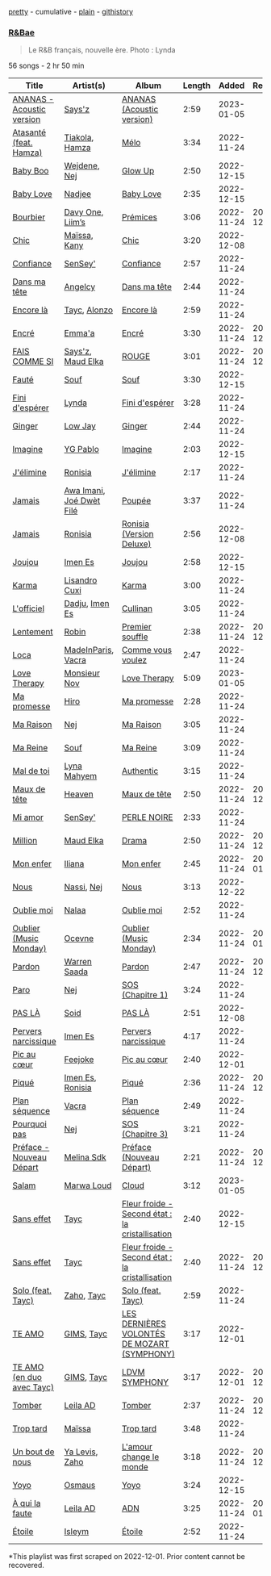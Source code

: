 [pretty](/playlists/pretty/37i9dQZF1DX2LoIIQLAhdb.md) - cumulative - [plain](/playlists/plain/37i9dQZF1DX2LoIIQLAhdb) - [githistory](https://github.githistory.xyz/mackorone/spotify-playlist-archive/blob/main/playlists/plain/37i9dQZF1DX2LoIIQLAhdb)

### [R&Bae](https://open.spotify.com/playlist/37i9dQZF1DX2LoIIQLAhdb)

> Le R&B français, nouvelle ère\. Photo : Lynda

56 songs - 2 hr 50 min

| Title | Artist(s) | Album | Length | Added | Removed |
|---|---|---|---|---|---|
| [ANANAS \- Acoustic version](https://open.spotify.com/track/3nfP0gnomKijWe3LikQg7P) | [Says'z](https://open.spotify.com/artist/2vCOfKQ7WFyWmuHbTz7OgG) | [ANANAS \(Acoustic version\)](https://open.spotify.com/album/6lJsS5QVgRhJyp398XalZc) | 2:59 | 2023-01-05 |  |
| [Atasanté \(feat\. Hamza\)](https://open.spotify.com/track/1oXn8nhl44cH6HXqGQnOgY) | [Tiakola](https://open.spotify.com/artist/3vUMXQ9kPnZAQkMkZZ7Hfh), [Hamza](https://open.spotify.com/artist/5gs4Sm2WQUkcGeikMcVHbh) | [Mélo](https://open.spotify.com/album/3YjNC4de1PEvhuyZjMyxJU) | 3:34 | 2022-11-24 |  |
| [Baby Boo](https://open.spotify.com/track/3uuSSAMq7Otspek5jPLVU3) | [Wejdene](https://open.spotify.com/artist/1SxuyHZnLUFyFHGzdGaxZk), [Nej](https://open.spotify.com/artist/3BQ9mWlgFRfMr5EdNfc10a) | [Glow Up](https://open.spotify.com/album/5lxGXboLgqONmIT50uLRO9) | 2:50 | 2022-12-15 |  |
| [Baby Love](https://open.spotify.com/track/3wz016yrz7dXAtF8WLShSg) | [Nadjee](https://open.spotify.com/artist/3bOlMjhZuCsFt1dKkPCGAK) | [Baby Love](https://open.spotify.com/album/0pqafVcoCMQ9z7rEMSY7ej) | 2:35 | 2022-12-15 |  |
| [Bourbier](https://open.spotify.com/track/590mLwj3O9Jg2wc5qOlc44) | [Davy One](https://open.spotify.com/artist/3QCQdyKtg9Yx1rYYnMb7pz), [Liim’s](https://open.spotify.com/artist/2XpsF0ZQfBV08auUoRnNJE) | [Prémices](https://open.spotify.com/album/0923F8kfzpouUmutVzceuH) | 3:06 | 2022-11-24 | 2022-12-16 |
| [Chic](https://open.spotify.com/track/38sPQGVoRnzlF4VBr71fln) | [Maïssa](https://open.spotify.com/artist/2E1HBeu5oSprLnGtpuEv1Y), [Kany](https://open.spotify.com/artist/0bD7mEP1eG7KRK84O1SjkF) | [Chic](https://open.spotify.com/album/6uLz99apI6nb6DJnarejuk) | 3:20 | 2022-12-08 |  |
| [Confiance](https://open.spotify.com/track/1xeaSWiXWVHj34wvcE0ZXI) | [SenSey'](https://open.spotify.com/artist/23u2dvae3e0f3caJSqdlN5) | [Confiance](https://open.spotify.com/album/3paMPs0FH8lqQ7lH5vbVIt) | 2:57 | 2022-11-24 |  |
| [Dans ma tête](https://open.spotify.com/track/5utHnP9FfVEMUL0028gECs) | [Angelcy](https://open.spotify.com/artist/2BLqT1DuND6cAhJodiKmc2) | [Dans ma tête](https://open.spotify.com/album/1Vk9aNStxPy3DbGHDmkbxW) | 2:44 | 2022-11-24 |  |
| [Encore là](https://open.spotify.com/track/0yajebaRJVcOQGdh4giqZy) | [Tayc](https://open.spotify.com/artist/7gU9VyFRN3JWPJ5oHOil60), [Alonzo](https://open.spotify.com/artist/2z2TRvloJt4EfUNQp9rHAi) | [Encore là](https://open.spotify.com/album/1YEGYqvsrg8fEltkHGc4tx) | 2:59 | 2022-11-24 |  |
| [Encré](https://open.spotify.com/track/68oq1f0Jd0gtdmofDUR5wn) | [Emma'a](https://open.spotify.com/artist/45icwBBgjnEtg9ETR1Nipx) | [Encré](https://open.spotify.com/album/2Ix9DqXnaQxL9X6FyWl9Kv) | 3:30 | 2022-11-24 | 2022-12-16 |
| [FAIS COMME SI](https://open.spotify.com/track/6RuiQmOMRgjmJetS5LSven) | [Says'z](https://open.spotify.com/artist/2vCOfKQ7WFyWmuHbTz7OgG), [Maud Elka](https://open.spotify.com/artist/2U3zSgyMqytkWn9ZmX94ZR) | [ROUGE](https://open.spotify.com/album/28dP7VNZqg0SyrIZtPsbfj) | 3:01 | 2022-11-24 | 2022-12-02 |
| [Fauté](https://open.spotify.com/track/2xHHdkLDXT6gdHyu1bRZMz) | [Souf](https://open.spotify.com/artist/2tsnxjntsRI6iFL9ZeC0ec) | [Souf](https://open.spotify.com/album/5sqzSkimnmtWIMcrZiBd3S) | 3:30 | 2022-12-15 |  |
| [Fini d'espérer](https://open.spotify.com/track/0DMQwNGCiSzLB2HsfHNAtb) | [Lynda](https://open.spotify.com/artist/2GlEiSHYEKlq9cUYDa9oZb) | [Fini d'espérer](https://open.spotify.com/album/1wjf1dJlUK9bun5IopzmyK) | 3:28 | 2022-11-24 |  |
| [Ginger](https://open.spotify.com/track/3bdhFhYjPX3n0IwFquNYLB) | [Low Jay](https://open.spotify.com/artist/33hTLTCjEmYAKaLspM8M2N) | [Ginger](https://open.spotify.com/album/28wcW4kLHOwwRuiszCcNia) | 2:44 | 2022-11-24 |  |
| [Imagine](https://open.spotify.com/track/16xmMdNJM9xTusbwxpUh2J) | [YG Pablo](https://open.spotify.com/artist/3UHc2YZGHYS6TEYMJeDf1D) | [Imagine](https://open.spotify.com/album/6HuV64rdMKfeexHPDTabqN) | 2:03 | 2022-12-15 |  |
| [J'élimine](https://open.spotify.com/track/1U13A13YafzmqthKXiul91) | [Ronisia](https://open.spotify.com/artist/4krMq8pXkLVTGplpYgHlnV) | [J'élimine](https://open.spotify.com/album/4eHStY9TfFmHRV8iQCAgNo) | 2:17 | 2022-11-24 |  |
| [Jamais](https://open.spotify.com/track/31xi6jd9RW1nj6C6OLxcjB) | [Awa Imani](https://open.spotify.com/artist/25b5cIThNFVHmLF2DQ814i), [Joé Dwèt Filé](https://open.spotify.com/artist/6slYDms9I2A1AlL7mUMBQe) | [Poupée](https://open.spotify.com/album/3PcDLnegIsztBA1K5R9i3T) | 3:37 | 2022-11-24 |  |
| [Jamais](https://open.spotify.com/track/5YlJIxE6hsr5x7avxnjq8g) | [Ronisia](https://open.spotify.com/artist/4krMq8pXkLVTGplpYgHlnV) | [Ronisia \(Version Deluxe\)](https://open.spotify.com/album/6n3BM7djoly8rX6AG9dnFW) | 2:56 | 2022-12-08 |  |
| [Joujou](https://open.spotify.com/track/6iT9J2d5vY4buhYcNgFUeT) | [Imen Es](https://open.spotify.com/artist/7CW7QdOgRStOg7JktRuZ3E) | [Joujou](https://open.spotify.com/album/5afNscbokNL1uq52RKHO3m) | 2:58 | 2022-12-15 |  |
| [Karma](https://open.spotify.com/track/35N2xWSkn7wio2V7ti8Xse) | [Lisandro Cuxi](https://open.spotify.com/artist/18B188KE3gPEhXfx15XnhY) | [Karma](https://open.spotify.com/album/7KUuZ9P4F4gUda00i45pQ2) | 3:00 | 2022-11-24 |  |
| [L'officiel](https://open.spotify.com/track/2kwPIIXZX9ZcnbeXtTTFsZ) | [Dadju](https://open.spotify.com/artist/4sbXXFzEWJY2zsZjelerjX), [Imen Es](https://open.spotify.com/artist/7CW7QdOgRStOg7JktRuZ3E) | [Cullinan](https://open.spotify.com/album/1veIu7aYgSIg5PXEEUdh8U) | 3:05 | 2022-11-24 |  |
| [Lentement](https://open.spotify.com/track/5iAmmra4TKlT2zXT11pf7h) | [Robin](https://open.spotify.com/artist/4rBM6zAvArcI0zse5kUVJD) | [Premier souffle](https://open.spotify.com/album/46qJPZhur04U9SGPzhNZKJ) | 2:38 | 2022-11-24 | 2022-12-09 |
| [Loca](https://open.spotify.com/track/0H5UXo3J6LWUtsNwIgdQr8) | [MadeInParis](https://open.spotify.com/artist/2NRdZaTYZk1CexnDSlnxZU), [Vacra](https://open.spotify.com/artist/5OLkn5GT6EcMuJzjwgvQnu) | [Comme vous voulez](https://open.spotify.com/album/5D6nkb0MJIZxuVKJb4aE5l) | 2:47 | 2022-11-24 |  |
| [Love Therapy](https://open.spotify.com/track/4okJMwSKCekj9NdAYZnAAt) | [Monsieur Nov](https://open.spotify.com/artist/6dCubgboW2yqxg5cnveToX) | [Love Therapy](https://open.spotify.com/album/0q1VH4DQ3PV4M58b0jNTmM) | 5:09 | 2023-01-05 |  |
| [Ma promesse](https://open.spotify.com/track/5TNhRGVHRNAIHLo5Xaouzh) | [Hiro](https://open.spotify.com/artist/64XqdWjtYhfMJeQB7wtAwS) | [Ma promesse](https://open.spotify.com/album/77RhDral1NtDom4ydM19vn) | 2:28 | 2022-11-24 |  |
| [Ma Raison](https://open.spotify.com/track/1NFS8awse8TQhKZO0ilJXp) | [Nej](https://open.spotify.com/artist/3BQ9mWlgFRfMr5EdNfc10a) | [Ma Raison](https://open.spotify.com/album/7lQCobvDKnOpjMiLG7I4Vx) | 3:05 | 2022-11-24 |  |
| [Ma Reine](https://open.spotify.com/track/2yK1M21AlQ3RLalAmM59Oi) | [Souf](https://open.spotify.com/artist/2tsnxjntsRI6iFL9ZeC0ec) | [Ma Reine](https://open.spotify.com/album/5hj6xIiBVolqqWWj60D2Eh) | 3:09 | 2022-11-24 |  |
| [Mal de toi](https://open.spotify.com/track/6nSP9koY7i80mhkyCtjzJj) | [Lyna Mahyem](https://open.spotify.com/artist/0Yj3N31EWXHc6e3eDyJPLP) | [Authentic](https://open.spotify.com/album/5cmjUzsRFXb7KyejfkphQ0) | 3:15 | 2022-11-24 |  |
| [Maux de tête](https://open.spotify.com/track/13D5HrejdIzNzPnaQjnx0N) | [Heaven](https://open.spotify.com/artist/3JHcjQW200sbrGQeWPeRnG) | [Maux de tête](https://open.spotify.com/album/6OC9Rbnw6pu2hfPgSzls7Y) | 2:50 | 2022-11-24 | 2022-12-16 |
| [Mi amor](https://open.spotify.com/track/6hxhsDAQbz2ZH3KBVpprFj) | [SenSey'](https://open.spotify.com/artist/23u2dvae3e0f3caJSqdlN5) | [PERLE NOIRE](https://open.spotify.com/album/1y1BsdMYyrV1uEJBG4TQ6h) | 2:33 | 2022-11-24 |  |
| [Million](https://open.spotify.com/track/21RVxDOoKFOW9txnVZrNfh) | [Maud Elka](https://open.spotify.com/artist/2U3zSgyMqytkWn9ZmX94ZR) | [Drama](https://open.spotify.com/album/34UNcJ8FrAvdViz1AzSvyE) | 2:50 | 2022-11-24 | 2022-12-16 |
| [Mon enfer](https://open.spotify.com/track/0WdCxvVPr54CL5ljwzOCsf) | [Iliana](https://open.spotify.com/artist/7kjWIGGBS3AigeN2Ppkr83) | [Mon enfer](https://open.spotify.com/album/22FrBQPGnMJBDzAgYNzJEZ) | 2:45 | 2022-11-24 | 2023-01-06 |
| [Nous](https://open.spotify.com/track/5xDBcbm1SAFe1rupcdudiq) | [Nassi](https://open.spotify.com/artist/1qKKI6tBqJZCZfAmXjYFjN), [Nej](https://open.spotify.com/artist/3BQ9mWlgFRfMr5EdNfc10a) | [Nous](https://open.spotify.com/album/0uUKJJT87LHqgu62jc6LfP) | 3:13 | 2022-12-22 |  |
| [Oublie moi](https://open.spotify.com/track/48WvqemfqbA3dvefYPul7b) | [Nalaa](https://open.spotify.com/artist/5f6QSFbborpKJmzbQFDAMx) | [Oublie moi](https://open.spotify.com/album/2mtjMDpwcyem8ZoIUNtYok) | 2:52 | 2022-11-24 |  |
| [Oublier \(Music Monday\)](https://open.spotify.com/track/7dx2Fl6o4UqRT6sUNskitx) | [Ocevne](https://open.spotify.com/artist/0K4D8NX2d2sMQlvWcfLhSL) | [Oublier \(Music Monday\)](https://open.spotify.com/album/7FrXZtOcGmHoIqCsh2TD22) | 2:34 | 2022-11-24 | 2023-01-06 |
| [Pardon](https://open.spotify.com/track/2Fq5X3Mk5wBXm0Ba6HLhRC) | [Warren Saada](https://open.spotify.com/artist/1gqvlpGMzW0ynXNMlu6pIM) | [Pardon](https://open.spotify.com/album/2lg8wdL4nCUipxVf6Rr0l4) | 2:47 | 2022-11-24 | 2022-12-24 |
| [Paro](https://open.spotify.com/track/7BTwRzjCkjMJUEMmXvGPAR) | [Nej](https://open.spotify.com/artist/3BQ9mWlgFRfMr5EdNfc10a) | [SOS \(Chapitre 1\)](https://open.spotify.com/album/5FLRz3yaK09OCqUIlspaET) | 3:24 | 2022-11-24 |  |
| [PAS LÀ](https://open.spotify.com/track/593rLZfwh40YutczjPvbwD) | [Soid](https://open.spotify.com/artist/1CnF2hEPkBeJML1VlVUaJF) | [PAS LÀ](https://open.spotify.com/album/2Al8CFaYs6K4RPY0XVvCl4) | 2:51 | 2022-12-08 |  |
| [Pervers narcissique](https://open.spotify.com/track/4lwX9GAOcRsCl3WXyLO5vs) | [Imen Es](https://open.spotify.com/artist/7CW7QdOgRStOg7JktRuZ3E) | [Pervers narcissique](https://open.spotify.com/album/5WZ0HDVic3khelXu0bQu4B) | 4:17 | 2022-11-24 |  |
| [Pic au cœur](https://open.spotify.com/track/5gCEpTSrkOsJvPynrPnCtf) | [Feejoke](https://open.spotify.com/artist/2MQAUk1nYj86hAwsxfHQ1i) | [Pic au cœur](https://open.spotify.com/album/6rf3Yn6OEpZroovlI5t6uu) | 2:40 | 2022-12-01 |  |
| [Piqué](https://open.spotify.com/track/0cqWTxcwQ30uL7MCytT64n) | [Imen Es](https://open.spotify.com/artist/7CW7QdOgRStOg7JktRuZ3E), [Ronisia](https://open.spotify.com/artist/4krMq8pXkLVTGplpYgHlnV) | [Piqué](https://open.spotify.com/album/6eFH0BH4jl3Qtg3thlwklG) | 2:36 | 2022-11-24 | 2022-12-16 |
| [Plan séquence](https://open.spotify.com/track/75apUo1MSFcDPBf7n26HfC) | [Vacra](https://open.spotify.com/artist/5OLkn5GT6EcMuJzjwgvQnu) | [Plan séquence](https://open.spotify.com/album/7I8s09xLqtaNMjN3RGTX8q) | 2:49 | 2022-11-24 |  |
| [Pourquoi pas](https://open.spotify.com/track/1X0N8oqu5d6K7gTxdPwIBO) | [Nej](https://open.spotify.com/artist/3BQ9mWlgFRfMr5EdNfc10a) | [SOS \(Chapitre 3\)](https://open.spotify.com/album/6oCXtKVOwAtyiAncg4QVWt) | 3:21 | 2022-11-24 |  |
| [Préface \- Nouveau Départ](https://open.spotify.com/track/6Fj78TJ1CqYW0vYuIzs0Mt) | [Melina Sdk](https://open.spotify.com/artist/0VW4UTqUCXXqqs7qeYJ9Nn) | [Préface \(Nouveau Départ\)](https://open.spotify.com/album/3XiFwgz2J4PWogjndNT3f3) | 2:21 | 2022-11-24 | 2022-12-09 |
| [Salam](https://open.spotify.com/track/3H1O5X7jL7fJ2DKg9cU8Ox) | [Marwa Loud](https://open.spotify.com/artist/46wEUZyujVrFSrdCnTKQmV) | [Cloud](https://open.spotify.com/album/217M10Fi7Xd6PtIYx5cU1Q) | 3:12 | 2023-01-05 |  |
| [Sans effet](https://open.spotify.com/track/30RBuEKVJ2UXimaPtwAEIa) | [Tayc](https://open.spotify.com/artist/7gU9VyFRN3JWPJ5oHOil60) | [Fleur froide \- Second état : la cristallisation](https://open.spotify.com/album/1uPEctEKBVjCRO5iGsya3b) | 2:40 | 2022-12-15 |  |
| [Sans effet](https://open.spotify.com/track/3vmz5p8yz0M8R2rPP8dsSN) | [Tayc](https://open.spotify.com/artist/7gU9VyFRN3JWPJ5oHOil60) | [Fleur froide \- Second état : la cristallisation](https://open.spotify.com/album/1Z660Pt8QbyPBmJUjuHS34) | 2:40 | 2022-11-24 | 2022-12-17 |
| [Solo \(feat\. Tayc\)](https://open.spotify.com/track/1TE1TZ7qOLVAcbKh15sxOi) | [Zaho](https://open.spotify.com/artist/0vN920jukdAbErvjo2OJ2o), [Tayc](https://open.spotify.com/artist/7gU9VyFRN3JWPJ5oHOil60) | [Solo \(feat\. Tayc\)](https://open.spotify.com/album/4KUc3hsO1GIJ6y8idURzhj) | 2:59 | 2022-11-24 |  |
| [TE AMO](https://open.spotify.com/track/1aFQ1KEjMNBb1N0BGmnTUT) | [GIMS](https://open.spotify.com/artist/0GOx72r5AAEKRGQFn3xqXK), [Tayc](https://open.spotify.com/artist/7gU9VyFRN3JWPJ5oHOil60) | [LES DERNIÈRES VOLONTÉS DE MOZART \(SYMPHONY\)](https://open.spotify.com/album/4u1S2O3WTGIj53GqtpVjlI) | 3:17 | 2022-12-01 |  |
| [TE AMO \(en duo avec Tayc\)](https://open.spotify.com/track/3ofDyMOUeUqotT8C2ZmScK) | [GIMS](https://open.spotify.com/artist/0GOx72r5AAEKRGQFn3xqXK), [Tayc](https://open.spotify.com/artist/7gU9VyFRN3JWPJ5oHOil60) | [LDVM SYMPHONY](https://open.spotify.com/album/3azKfgAZRJXGiqQNFz1jfd) | 3:17 | 2022-12-01 | 2022-12-03 |
| [Tomber](https://open.spotify.com/track/5Ahu1gSbeqZo1YxPTl7Wzq) | [Leila AD](https://open.spotify.com/artist/29OFoMngbkNzwla2kczgdu) | [Tomber](https://open.spotify.com/album/6Q13IzviW0AWv3dUoXtS1X) | 2:37 | 2022-11-24 | 2022-12-16 |
| [Trop tard](https://open.spotify.com/track/01OI74TG0wEOVmdYrrnNfW) | [Maïssa](https://open.spotify.com/artist/2E1HBeu5oSprLnGtpuEv1Y) | [Trop tard](https://open.spotify.com/album/2kuJP4EdXHAB8avJAQFkVH) | 3:48 | 2022-11-24 |  |
| [Un bout de nous](https://open.spotify.com/track/2vn8j2f7rqfaz3myB5j4vp) | [Ya Levis](https://open.spotify.com/artist/45oFvHE9QZYC1vn5pVCDlu), [Zaho](https://open.spotify.com/artist/0vN920jukdAbErvjo2OJ2o) | [L'amour change le monde](https://open.spotify.com/album/3SNI5vICDQqgyQq11ei9s9) | 3:18 | 2022-11-24 | 2022-12-09 |
| [Yoyo](https://open.spotify.com/track/72dTIgAVI6vZQI4B0GhcYr) | [Osmaus](https://open.spotify.com/artist/7lJjHV1eg3KjdzvohgBKlF) | [Yoyo](https://open.spotify.com/album/37x2aZDoCSpJUtaEfdfw4V) | 3:24 | 2022-12-15 |  |
| [À qui la faute](https://open.spotify.com/track/6i0KLQD7zlFLyS5zxOHAB0) | [Leila AD](https://open.spotify.com/artist/29OFoMngbkNzwla2kczgdu) | [ADN](https://open.spotify.com/album/2LCG3qOGSDCE4sBBIclAS9) | 3:25 | 2022-11-24 | 2023-01-06 |
| [Étoile](https://open.spotify.com/track/3IirvvsZ8EJFJjJ3LB1XkP) | [Isleym](https://open.spotify.com/artist/3vw5HmeFoWnWYhcOpB8INb) | [Étoile](https://open.spotify.com/album/4X5ZkGKkuF82W3nGqf3svs) | 2:52 | 2022-11-24 |  |

\*This playlist was first scraped on 2022-12-01. Prior content cannot be recovered.
